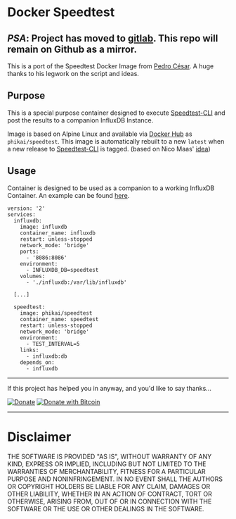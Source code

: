 # Docker Speedtest

*PSA*: Project has moved to [gitlab](https://gitlab.com/phikai/docker-speedtest). This repo will remain on Github as a mirror.
---

This is a port of the Speedtest Docker Image from [Pedro César](https://github.com/pedrocesar-ti/internet-speedtest-docker/tree/docker_speedtest). A huge thanks to his legwork on the script and ideas.

## Purpose
This is a special purpose container designed to execute [Speedtest-CLI](https://github.com/sivel/speedtest-cli) and post the results to a companion InfluxDB Instance.

Image is based on Alpine Linux and available via [Docker Hub](https://hub.docker.com/r/phikai/speedtest/) as `phikai/speedtest`. This image is automatically rebuilt to a new `latest` when a new release to [Speedtest-CLI](https://github.com/sivel/speedtest-cli) is tagged. (based on Nico Maas' [idea](https://www.nico-maas.de/?p=1443)) 

## Usage
Container is designed to be used as a companion to a working InfluxDB Container. An example can be found [here](https://github.com/phikai/docker-internet-speedtest-dashboard).

```---
version: '2'
services:
  influxdb:
    image: influxdb 
    container_name: influxdb
    restart: unless-stopped
    network_mode: 'bridge'
    ports:
      - '8086:8086'
    environment:
      - INFLUXDB_DB=speedtest
    volumes:
      - './influxdb:/var/lib/influxdb'
  
  [...]
  
  speedtest:
    image: phikai/speedtest
    container_name: speedtest
    restart: unless-stopped
    network_mode: 'bridge'
    environment:
      - TEST_INTERVAL=5
    links:
      - influxdb:db
    depends_on:
      - influxdb
```

---

If this project has helped you in anyway, and you'd like to say thanks...

[![Donate](https://img.shields.io/badge/Donate-SquareCash-brightgreen.svg)](https://cash.me/$phikai)
[![Donate with Bitcoin](https://en.cryptobadges.io/badge/micro/15JCkpHhjjVmWYaTBc2fJn4tcKHEd194gY)](https://en.cryptobadges.io/donate/15JCkpHhjjVmWYaTBc2fJn4tcKHEd194gY)

---

# Disclaimer

THE SOFTWARE IS PROVIDED "AS IS", WITHOUT WARRANTY OF ANY KIND, EXPRESS OR
IMPLIED, INCLUDING BUT NOT LIMITED TO THE WARRANTIES OF MERCHANTABILITY,
FITNESS FOR A PARTICULAR PURPOSE AND NONINFRINGEMENT. IN NO EVENT SHALL THE
AUTHORS OR COPYRIGHT HOLDERS BE LIABLE FOR ANY CLAIM, DAMAGES OR OTHER
LIABILITY, WHETHER IN AN ACTION OF CONTRACT, TORT OR OTHERWISE, ARISING FROM,
OUT OF OR IN CONNECTION WITH THE SOFTWARE OR THE USE OR OTHER DEALINGS IN THE
SOFTWARE.
